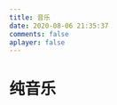 ```yaml
---
title: 音乐
date: 2020-08-06 21:35:37
comments: false
aplayer: false
---
```

<!-- https://demo.jerryc.me/posts/507c070f/#%E6%8F%92%E5%85%A5Aplayer-html 教程地址 -->
# 纯音乐

<div 
class="aplayer no-destroy" 
data-id="7674165321"
data-server="tencent" 
data-type="playlist" 
data-listFolded="false" 
data-order="random" 
 >
 </div>
